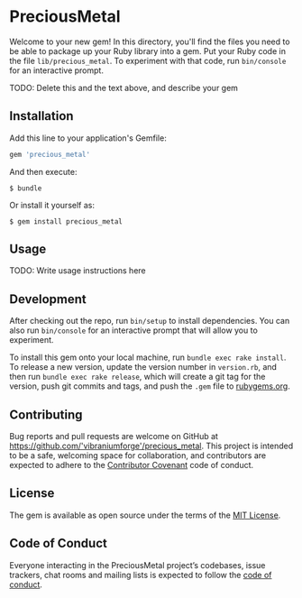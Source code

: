 # PreciousMetal

Welcome to your new gem! In this directory, you'll find the files you need to be able to package up your Ruby library into a gem. Put your Ruby code in the file `lib/precious_metal`. To experiment with that code, run `bin/console` for an interactive prompt.

TODO: Delete this and the text above, and describe your gem

## Installation

Add this line to your application's Gemfile:

```ruby
gem 'precious_metal'
```

And then execute:

    $ bundle

Or install it yourself as:

    $ gem install precious_metal

## Usage

TODO: Write usage instructions here

## Development

After checking out the repo, run `bin/setup` to install dependencies. You can also run `bin/console` for an interactive prompt that will allow you to experiment.

To install this gem onto your local machine, run `bundle exec rake install`. To release a new version, update the version number in `version.rb`, and then run `bundle exec rake release`, which will create a git tag for the version, push git commits and tags, and push the `.gem` file to [rubygems.org](https://rubygems.org).

## Contributing

Bug reports and pull requests are welcome on GitHub at https://github.com/'vibraniumforge'/precious_metal. This project is intended to be a safe, welcoming space for collaboration, and contributors are expected to adhere to the [Contributor Covenant](http://contributor-covenant.org) code of conduct.

## License

The gem is available as open source under the terms of the [MIT License](https://opensource.org/licenses/MIT).

## Code of Conduct

Everyone interacting in the PreciousMetal project’s codebases, issue trackers, chat rooms and mailing lists is expected to follow the [code of conduct](https://github.com/'vibraniumforge'/precious_metal/blob/master/CODE_OF_CONDUCT.md).
